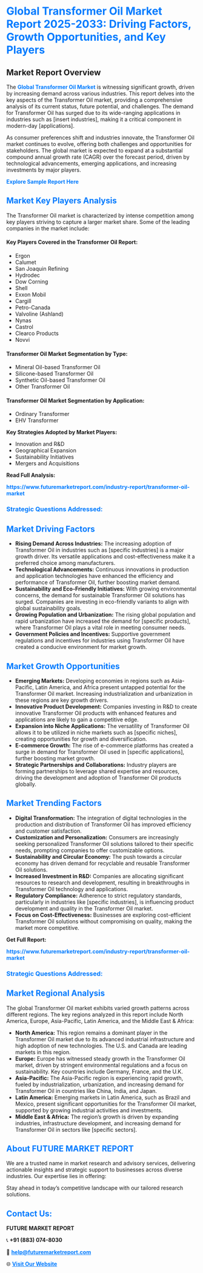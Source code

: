 <h1 style="color: #007BFF;">Global Transformer Oil Market Report 2025-2033: Driving Factors, Growth Opportunities, and Key Players</h1>

<section id="overview">
<h2>Market Report Overview</h2>
<p>The <a href="https://www.futuremarketreport.com/industry-report/transformer-oil-market" style="color: #007BFF; text-decoration: none;"><strong>Global Transformer Oil Market</strong></a> is witnessing significant growth, driven by increasing demand across various industries. This report delves into the key aspects of the Transformer Oil market, providing a comprehensive analysis of its current status, future potential, and challenges. The demand for Transformer Oil has surged due to its wide-ranging applications in industries such as [insert industries], making it a critical component in modern-day [applications].</p>
<p>As consumer preferences shift and industries innovate, the Transformer Oil market continues to evolve, offering both challenges and opportunities for stakeholders. The global market is expected to expand at a substantial compound annual growth rate (CAGR) over the forecast period, driven by technological advancements, emerging applications, and increasing investments by major players.</p>
</section>

<section id="overview">
<p><a href="https://www.futuremarketreport.com/request-sample/reportId=88675" style="color: #007BFF; text-decoration: none;"><strong>Explore Sample Report Here</strong></a></p>
</section>

<section id="key-players">
<h2 style="color: #007BFF;">Market Key Players Analysis</h2>
<p>The Transformer Oil market is characterized by intense competition among key players striving to capture a larger market share. Some of the leading companies in the market include:</p>
<h4>Key Players Covered in the Transformer Oil Report:</h4>
<ul><li>Ergon</li><li>Calumet</li><li>San Joaquin Refining</li><li>Hydrodec</li><li>Dow Corning</li><li>Shell</li><li>Exxon Mobil</li><li>Cargill</li><li>Petro-Canada</li><li>Valvoline (Ashland)</li><li>Nynas</li><li>Castrol</li><li>Clearco Products</li><li>Novvi</li></ul>
<h4>Transformer Oil Market Segmentation by Type:</h4>
<ul><li>Mineral Oil-based Transformer Oil</li><li>Silicone-based Transformer Oil</li><li>Synthetic Oil-based Transformer Oil</li><li>Other Transformer Oil</li></ul>

<h4>Transformer Oil Market Segmentation by Application:</h4>
<ul><li>Ordinary Transformer</li><li>EHV Transformer</li></ul>
<p><strong>Key Strategies Adopted by Market Players:</strong></p>
<ul>
<li>Innovation and R&D</li>
<li>Geographical Expansion</li>
<li>Sustainability Initiatives</li>
<li>Mergers and Acquisitions</li>
</ul>
</section>

<section>
<p><strong>Read Full Analysis: </strong></p><a href="https://www.futuremarketreport.com/industry-report/transformer-oil-market" style="color: #007BFF; text-decoration: none;"><strong>https://www.futuremarketreport.com/industry-report/transformer-oil-market</strong></a>
<h3 style="color: #007BFF;">Strategic Questions Addressed:</h3>
</section>

<section id="driving-factors">
<h2 style="color: #007BFF;">Market Driving Factors</h2>
<ul>
<li><strong>Rising Demand Across Industries:</strong> The increasing adoption of Transformer Oil in industries such as [specific industries] is a major growth driver. Its versatile applications and cost-effectiveness make it a preferred choice among manufacturers.</li>
<li><strong>Technological Advancements:</strong> Continuous innovations in production and application technologies have enhanced the efficiency and performance of Transformer Oil, further boosting market demand.</li>
<li><strong>Sustainability and Eco-Friendly Initiatives:</strong> With growing environmental concerns, the demand for sustainable Transformer Oil solutions has surged. Companies are investing in eco-friendly variants to align with global sustainability goals.</li>
<li><strong>Growing Population and Urbanization:</strong> The rising global population and rapid urbanization have increased the demand for [specific products], where Transformer Oil plays a vital role in meeting consumer needs.</li>
<li><strong>Government Policies and Incentives:</strong> Supportive government regulations and incentives for industries using Transformer Oil have created a conducive environment for market growth.</li>
</ul>
</section>

<section id="growth-opportunities">
<h2 style="color: #007BFF;">Market Growth Opportunities</h2>
<ul>
<li><strong>Emerging Markets:</strong> Developing economies in regions such as Asia-Pacific, Latin America, and Africa present untapped potential for the Transformer Oil market. Increasing industrialization and urbanization in these regions are key growth drivers.</li>
<li><strong>Innovative Product Development:</strong> Companies investing in R&D to create innovative Transformer Oil products with enhanced features and applications are likely to gain a competitive edge.</li>
<li><strong>Expansion into Niche Applications:</strong> The versatility of Transformer Oil allows it to be utilized in niche markets such as [specific niches], creating opportunities for growth and diversification.</li>
<li><strong>E-commerce Growth:</strong> The rise of e-commerce platforms has created a surge in demand for Transformer Oil used in [specific applications], further boosting market growth.</li>
<li><strong>Strategic Partnerships and Collaborations:</strong> Industry players are forming partnerships to leverage shared expertise and resources, driving the development and adoption of Transformer Oil products globally.</li>
</ul>
</section>

<section id="trending-factors">
<h2 style="color: #007BFF;">Market Trending Factors</h2>
<ul>
<li><strong>Digital Transformation:</strong> The integration of digital technologies in the production and distribution of Transformer Oil has improved efficiency and customer satisfaction.</li>
<li><strong>Customization and Personalization:</strong> Consumers are increasingly seeking personalized Transformer Oil solutions tailored to their specific needs, prompting companies to offer customizable options.</li>
<li><strong>Sustainability and Circular Economy:</strong> The push towards a circular economy has driven demand for recyclable and reusable Transformer Oil solutions.</li>
<li><strong>Increased Investment in R&D:</strong> Companies are allocating significant resources to research and development, resulting in breakthroughs in Transformer Oil technology and applications.</li>
<li><strong>Regulatory Compliance:</strong> Adherence to strict regulatory standards, particularly in industries like [specific industries], is influencing product development and quality in the Transformer Oil market.</li>
<li><strong>Focus on Cost-Effectiveness:</strong> Businesses are exploring cost-efficient Transformer Oil solutions without compromising on quality, making the market more competitive.</li>
</ul>
</section>

<section>
<p><strong>Get Full Report: </strong></p><a href="https://www.futuremarketreport.com/industry-report/transformer-oil-market" style="color: #007BFF; text-decoration: none;"><strong>https://www.futuremarketreport.com/industry-report/transformer-oil-market</strong></a>
<h3 style="color: #007BFF;">Strategic Questions Addressed:</h3>
</section>


<section id="regional-analysis">
<h2 style="color: #007BFF;">Market Regional Analysis</h2>
<p>The global Transformer Oil market exhibits varied growth patterns across different regions. The key regions analyzed in this report include North America, Europe, Asia-Pacific, Latin America, and the Middle East & Africa:</p>
<ul>
<li><strong>North America:</strong> This region remains a dominant player in the Transformer Oil market due to its advanced industrial infrastructure and high adoption of new technologies. The U.S. and Canada are leading markets in this region.</li>
<li><strong>Europe:</strong> Europe has witnessed steady growth in the Transformer Oil market, driven by stringent environmental regulations and a focus on sustainability. Key countries include Germany, France, and the U.K.</li>
<li><strong>Asia-Pacific:</strong> The Asia-Pacific region is experiencing rapid growth, fueled by industrialization, urbanization, and increasing demand for Transformer Oil in countries like China, India, and Japan.</li>
<li><strong>Latin America:</strong> Emerging markets in Latin America, such as Brazil and Mexico, present significant opportunities for the Transformer Oil market, supported by growing industrial activities and investments.</li>
<li><strong>Middle East & Africa:</strong> The region’s growth is driven by expanding industries, infrastructure development, and increasing demand for Transformer Oil in sectors like [specific sectors].</li>
</ul>
</section>

<footer>
<h2 style="color: #007BFF;">About FUTURE MARKET REPORT</h2>
<p>We are a trusted name in market research and advisory services, delivering actionable insights and strategic support to businesses across diverse industries. Our expertise lies in offering:</p>

<p>Stay ahead in today’s competitive landscape with our tailored research solutions.</p>

<h2 style="color: #007BFF;">Contact Us:</h2>
<p><strong>FUTURE MARKET REPORT</strong></p>
<p>📞 <strong>+91 (883) 074-8030</strong></p>
<p>📧 <strong><a href="mailto:help@futuremarketreport.com" style="color: #007BFF;">help@futuremarketreport.com</a></strong></p>
<p>🌐 <strong><a href="https://www.futuremarketreport.com/" style="color: #007BFF;">Visit Our Website</a></strong></p>
</footer>